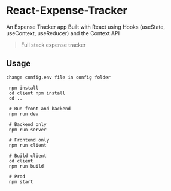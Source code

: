 # React-Expense-Tracker
 An Expense Tracker app Built with React using Hooks (useState, useContext, useReducer) and the Context API
 
> Full stack expense tracker
## Usage

```
change config.env file in config folder
```

```
 npm install
 cd client npm install
 cd ..
 
 # Run front and backend
 npm run dev
 
 # Backend only
 npm run server
 
 # Frontend only
 npm run client
 
 # Build client
 cd client
 npm run build
 
 # Prod
 npm start
```